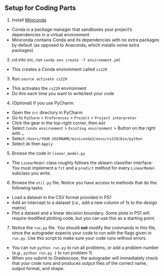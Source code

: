 

## Setup for Coding Parts

1. Install [Miniconda](https://conda.io/docs/user-guide/install/index.html#regular-installation)
  - Conda is a package manager that sandboxes your project’s dependencies in a virtual environment
  - Miniconda contains Conda and its dependencies with no extra packages by default (as opposed to Anaconda, which installs some extra packages)
2. cd into src, run `conda env create -f environment.yml`
  - This creates a Conda environment called `cs229`
3. Run `source activate cs229`
  - This activates the `cs229` environment
  - Do this each time you want to write/test your code
4. (Optional) If you use PyCharm:
  - Open the `src` directory in PyCharm
  - Go to `PyCharm` > `Preferences` > `Project` > `Project interpreter`
  - Click the gear in the top-right corner, then `Add`
  - Select `Conda environment` > `Existing environment` > Button on the right with `…`
  - Select `/Users/YOUR_USERNAME/miniconda3/envs/cs229/bin/python`
  - Select `OK` then `Apply`
5. Browse the code in `linear_model.py`
  - The `LinearModel` class roughly follows the sklearn classifier interface: You must implement a `fit` and a `predict` method for every `LinearModel` subclass you write.
6. Browse the `util.py` file. Notice you have access to methods that do the following tasks:
  - Load a dataset in the CSV format provided in PS1
  - Add an intercept to a dataset (*i.e.,* add a new column of 1s to the design matrix)
  - Plot a dataset and a linear decision boundary. Some plots in PS1 will require modified plotting code, but you can use this as a starting point.
7. Notice the `run.py` file. You should **not** modify the commands in this file, since the autograder expects your code to run with the flags given in `run.py`. Use this script to make sure your code runs without errors.
  - You can run `python run.py` to run all problems, or add a problem number (*e.g.,* `python run.py 1` to run problem 1).
  - When you submit to Gradescope, the autograder will immediately check that your code runs and produces output files of the correct name, output format, and shape.
